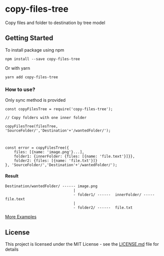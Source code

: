 # copy-files-tree

Copy files and folder to destination by tree model

## Getting Started

To install package using npm
```
npm install --save copy-files-tree
```
Or with yarn
```
yarn add copy-files-tree
```

### How to use?

Only sync method is provided

```
const copyFilesTree = require('copy-files-tree');

// Copy folders with one inner folder

copyFilesTree(filesTree, 'SourceFolder/','Destination'+'/wantedFolder/');



const error = copyFilesTree({
    files: [{name: 'image.png'}...],
    folder1: {innerFolder: {files: [{name: 'file.text'}]}},
    folder2: {files: [{name: 'file.txt'}]}
}, 'SourceFolder/','Destination'+'/wantedFolder/');
```


#### Result

```
Destination/wantedFolder/ ------ image.png          
                               |       
                               - folder1/ ------  innerFolder/ ----- file.text         
                               |         
                               - folder2/ ------  file.txt       
```

[More Examples](https://github.com/GoorLavi/copy-files-tree/blob/master/example.js)

## License

This project is licensed under the MIT License - see the [LICENSE.md](LICENSE.md) file for details
